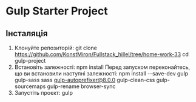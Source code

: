 # Gulp Starter Project

## Інсталяція

1. Клонуйте репозиторій:
git clone https://github.com/KonstMiron/Fullstack_hillel/tree/home-work-33
cd gulp-project
2. Встановіть залежності:
npm install
Перед запуском переконайтесь, що ви встановили наступні залежності:
npm install --save-dev gulp gulp-sass sass gulp-autoprefixer@8.0.0 gulp-clean-css gulp-sourcemaps gulp-rename browser-sync
3. Запустіть проєкт:
gulp
